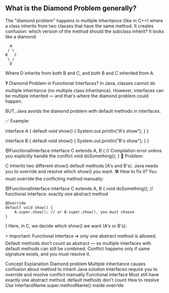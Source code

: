 ## What is the Diamond Problem generally?
The "diamond problem" happens in multiple inheritance (like in C++) where a class inherits from two classes that 
have the same method.
It creates confusion: which version of the method should the subclass inherit?
It looks like a diamond:

      A
     / \
    B   C
     \ /
      D
Where D inherits from both B and C, and both B and C inherited from A.

❓ Diamond Problem in Functional Interfaces?
In Java, classes cannot do multiple inheritance (no multiple class inheritance).
However, interfaces can be multiple inherited — and that's where the diamond problem could happen.

BUT, Java avoids the diamond problem with default methods in interfaces.

✅ Example:

interface A {
default void show() {
System.out.println("A's show");
}
}

interface B {
default void show() {
System.out.println("B's show");
}
}

@FunctionalInterface
interface C extends A, B {
// Compilation error unless you explicitly handle the conflict
void doSomething();
}
🔴 Problem:

C inherits two different show() default methods (A's and B's).
Java needs you to override and resolve which show() you want.
🛠 How to fix it?
You must override the conflicting method manually:

@FunctionalInterface
interface C extends A, B {
void doSomething(); // functional interface: exactly one abstract method

    @Override
    default void show() {
        A.super.show(); // or B.super.show(), you must choose
    }
}
Here, in C, we decide which show() we want (A's or B's).

⚡ Important:
Functional Interface ➔ only one abstract method is allowed.
Default methods don't count as abstract — so multiple interfaces with default methods can still be combined.
Conflict happens only if same signature exists, and you must resolve it.

Concept	                  Explanation
Diamond problem	         Multiple inheritance causes confusion about method to inherit
Java solution	         Interfaces require you to override and resolve conflict manually
Functional interface	 Must still have exactly one abstract method, default methods don't count
How to resolve	         Use InterfaceName.super.methodName() inside override